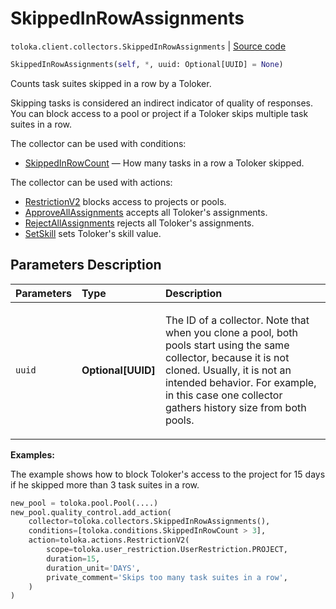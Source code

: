 # SkippedInRowAssignments
`toloka.client.collectors.SkippedInRowAssignments` | [Source code](https://github.com/Toloka/toloka-kit/blob/v1.1.0.post1/src/client/collectors.py#L438)

```python
SkippedInRowAssignments(self, *, uuid: Optional[UUID] = None)
```

Counts task suites skipped in a row by a Toloker.


Skipping tasks is considered an indirect indicator of quality of responses. You can block access to a pool or project if a Toloker skips multiple task suites in a row.

The collector can be used with conditions:
* [SkippedInRowCount](toloka.client.conditions.SkippedInRowCount.md) — How many tasks in a row a Toloker skipped.

The collector can be used with actions:
* [RestrictionV2](toloka.client.actions.RestrictionV2.md) blocks access to projects or pools.
* [ApproveAllAssignments](toloka.client.actions.ApproveAllAssignments.md) accepts all Toloker's assignments.
* [RejectAllAssignments](toloka.client.actions.RejectAllAssignments.md) rejects all Toloker's assignments.
* [SetSkill](toloka.client.actions.SetSkill.md) sets Toloker's skill value.

## Parameters Description

| Parameters | Type | Description |
| :----------| :----| :-----------|
`uuid`|**Optional\[UUID\]**|<p>The ID of a collector. Note that when you clone a pool, both pools start using the same collector, because it is not cloned. Usually, it is not an intended behavior. For example, in this case one collector gathers history size from both pools.</p>

**Examples:**

The example shows how to block Toloker's access to the project for 15 days if he skipped more than 3 task suites in a row.

```python
new_pool = toloka.pool.Pool(....)
new_pool.quality_control.add_action(
    collector=toloka.collectors.SkippedInRowAssignments(),
    conditions=[toloka.conditions.SkippedInRowCount > 3],
    action=toloka.actions.RestrictionV2(
        scope=toloka.user_restriction.UserRestriction.PROJECT,
        duration=15,
        duration_unit='DAYS',
        private_comment='Skips too many task suites in a row',
    )
)
```
